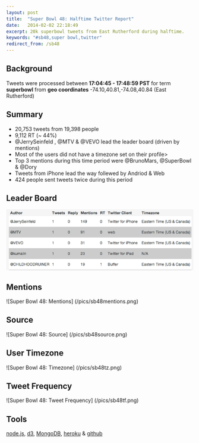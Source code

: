 ```yaml
---
layout: post
title:  "Super Bowl 48: Halftime Twitter Report"
date:   2014-02-02 22:18:49
excerpt: 20k superbowl tweets from East Rutherford during halftime. 
keywords: "#sb48,super bowl,twitter"
redirect_from: /sb48
---
```

## Background
Tweets were processed between <strong>17:04:45 - 17:48:59 PST</strong> for term <strong>superbowl</strong> from <strong>geo coordinates</strong> -74.10,40.81,-74.08,40.84 (East Rutherford)<p>

## Summary
* 20,753 tweets from 19,398 people
* 9,112 RT (~ 44%)
* @JerrySeinfeld , @MTV & @VEVO lead the leader board (driven by mentions)
* Most of the users did not have a timezone set on their profile>
* Top 3 mentions during this time period were @BrunoMars, @SuperBowl & @Dory
* Tweets from iPhone lead the way follewed by Andriod & Web
* 424 people sent tweets twice during this period


## Leader Board
![Super Bowl 48: Leader Board](/pics/sb48lb.png)

## Mentions
![Super Bowl 48: Mentions] (/pics/sb48mentions.png)

## Source
![Super Bowl 48: Source] (/pics/sb48source.png)

## User Timezone
![Super Bowl 48: Timezone] (/pics/sb48tz.png)


## Tweet Frequency 
![Super Bowl 48: Tweet Frequency] (/pics/sb48tf.png)


## Tools
[node.js](http://nodejs.org), [d3](https://github.com/mbostock/d3), [MongoDB](http://www.mongodb.org), [heroku](http://heroku.com) & [github](http://www.github.com)  
